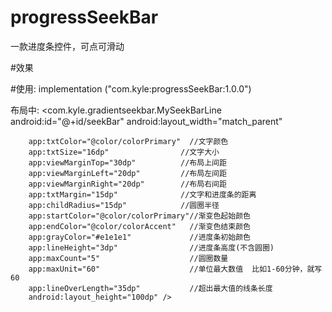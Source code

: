 # progressSeekBar
一款进度条控件，可点可滑动

#效果

#使用:
    implementation ("com.kyle:progressSeekBar:1.0.0")
    
   
   布局中:
   <com.kyle.gradientseekbar.MySeekBarLine
        android:id="@+id/seekBar"
        android:layout_width="match_parent"
        
        app:txtColor="@color/colorPrimary"  //文字颜色
        app:txtSize="16dp"                //文字大小
        app:viewMarginTop="30dp"          //布局上间距
        app:viewMarginLeft="20dp"         //布局左间距
        app:viewMarginRight="20dp"        //布局右间距
        app:txtMargin="15dp"              //文字和进度条的距离
        app:childRadius="15dp"            //圆圈半径
        app:startColor="@color/colorPrimary"//渐变色起始颜色
        app:endColor="@color/colorAccent"   //渐变色结束颜色
        app:grayColor="#e1e1e1"             //进度条初始颜色
        app:lineHeight="3dp"                //进度条高度(不含圆圈)
        app:maxCount="5"                    //圆圈数量
        app:maxUnit="60"                    //单位最大数值  比如1-60分钟，就写60
        app:lineOverLength="35dp"           //超出最大值的线条长度
        android:layout_height="100dp" />    

